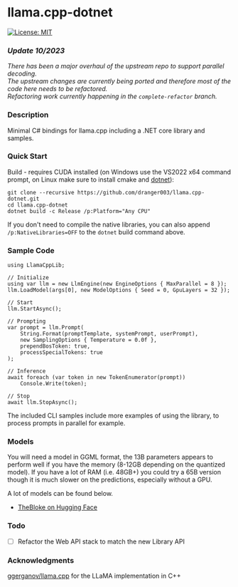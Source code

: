 # llama.cpp-dotnet

[![License: MIT](https://img.shields.io/badge/License-MIT-yellow.svg)](https://opensource.org/licenses/MIT)

### *Update 10/2023*
*There has been a major overhaul of the upstream repo to support parallel decoding.*  
*The upstream changes are currently being ported and therefore most of the code here needs to be refactored.*  
*Refactoring work currently happening in the `complete-refactor` branch.*

### Description

Minimal C# bindings for llama.cpp including a .NET core library and samples.

### Quick Start

Build - requires CUDA installed (on Windows use the VS2022 x64 command prompt, on Linux make sure to install cmake and [dotnet](https://learn.microsoft.com/en-us/dotnet/core/install/linux)):
```
git clone --recursive https://github.com/dranger003/llama.cpp-dotnet.git
cd llama.cpp-dotnet
dotnet build -c Release /p:Platform="Any CPU"
```
If you don't need to compile the native libraries, you can also append `/p:NativeLibraries=OFF` to the `dotnet` build command above.

### Sample Code

```
using LlamaCppLib;

// Initialize
using var llm = new LlmEngine(new EngineOptions { MaxParallel = 8 });
llm.LoadModel(args[0], new ModelOptions { Seed = 0, GpuLayers = 32 });

// Start
llm.StartAsync();

// Prompting
var prompt = llm.Prompt(
    String.Format(promptTemplate, systemPrompt, userPrompt),
    new SamplingOptions { Temperature = 0.0f },
    prependBosToken: true,
    processSpecialTokens: true
);

// Inference
await foreach (var token in new TokenEnumerator(prompt))
    Console.Write(token);

// Stop
await llm.StopAsync();
```

The included CLI samples include more examples of using the library, to process prompts in parallel for example.

### Models

You will need a model in GGML format, the 13B parameters appears to perform well if you have the memory (8-12GB depending on the quantized model).
If you have a lot of RAM (i.e. 48GB+) you could try a 65B version though it is much slower on the predictions, especially without a GPU.

A lot of models can be found below.

- [TheBloke on Hugging Face](https://huggingface.co/TheBloke)

### Todo

- [ ] Refactor the Web API stack to match the new Library API

### Acknowledgments

[ggerganov/llama.cpp](https://github.com/ggerganov/llama.cpp) for the LLaMA implementation in C++  
